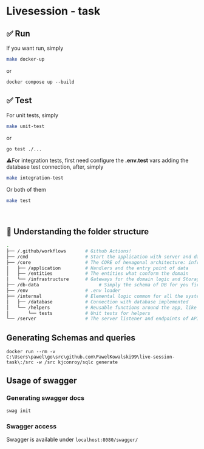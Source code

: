 # Livesession - task


[//]: # (⚠️ Now, the system need connect to a database, by default you can use Postgres or CockroachDB)

[//]: # (- Just create a database)

[//]: # (- Upload the schema on your DB)

[//]: # (```)

[//]: # (/db/schema.sql)

[//]: # (```)

[//]: # (- Change the environment variables located in .env.development)

[//]: # (```bash)

[//]: # (DB_ENGINE = "postgres or mysql")

[//]: # (DB_HOST = "host")

[//]: # (DB_PORT = 1234)

[//]: # (DB_DATABASE = "db name")

[//]: # (DB_USERNAME = "user name")

[//]: # (DB_PASSWORD = "your secret password")

[//]: # ()
[//]: # (# For cockroach)

[//]: # (DB_OPTIONS = "--cluster=cockroach-cluser-id")

[//]: # ()
[//]: # (# For postgres)

[//]: # (DB_OPTIONS = "sslmode=disable timezone=UTC connect_timeout=5")

[//]: # ()
[//]: # (# For mysql)

[//]: # (DB_OPTIONS = "")

[//]: # (```)

[//]: # (<br />)

## ✅ Run
If you want run, simply
```bash
make docker-up 
```

or
```
docker compose up --build
```


## ✅ Test
For unit tests, simply
```bash
make unit-test
```
or
```bash
go test ./...
```

⚠️For integration tests, first need configure the **.env.test** vars adding the database test connection, after, simply
```bash
make integration-test
```
Or both of them
```bash
make test
```
<br />

## 🌳 Understanding the folder structure
```bash
.
├── /.github/workflows       # Github Actions!
├── /cmd                     # Start the application with server and database
├── /core                    # The CORE of hexagonal architecture: infrastructure, application and domain
│   ├── /application         # Handlers and the entry point of data
│   ├── /entities            # The entities what conform the domain
│   └── /infrastructure      # Gateways for the domain logic and Storage/Repository for the implementation of database
├── /db-data                      # Simply the schema of DB for you first run
├── /env                     # .env loader
├── /internal                # Elemental logic common for all the system
│   ├── /database            # Connection with database implemented
│   └── /helpers             # Reusable functions around the app, like a UUID generation
│       └── tests            # Unit tests for helpers 
└── /server                  # The server listener and endpoints of API REST
```

## Generating Schemas and queries

 ```docker run --rm -v C:\Users\pawel\go\src\github.com\PawelKowalski99\live-session-task\:/src -w /src kjconroy/sqlc generate```
 
## Usage of swagger

### Generating swagger docs
```bash
swag init
```

### Swagger access
Swagger is available under ``localhost:8080/swagger/``
